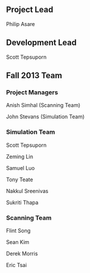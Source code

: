 ## Project Lead
Philip Asare

## Development Lead
Scott Tepsuporn

## Fall 2013 Team
### Project Managers
Anish Simhal (Scanning Team)

John Stevans (Simulation Team)

### Simulation Team
Scott Tepsuporn

Zeming Lin

Samuel Luo

Tony Teate

Nakkul Sreenivas

Sukriti Thapa

### Scanning Team
Flint Song

Sean Kim

Derek Morris

Eric Tsai

